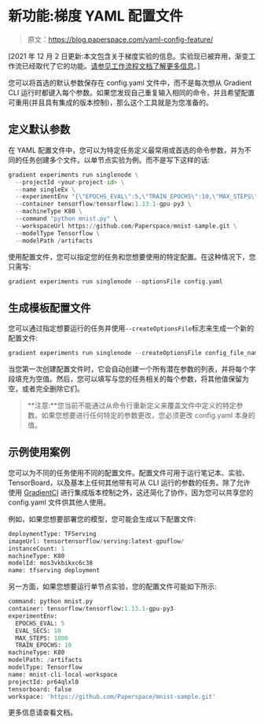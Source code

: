 # 新功能:梯度 YAML 配置文件

> 原文：<https://blog.paperspace.com/yaml-config-feature/>

[2021 年 12 月 2 日更新:本文包含关于梯度实验的信息。实验现已被弃用，渐变工作流已经取代了它的功能。[请参见工作流程文档了解更多信息](https://docs.paperspace.com/gradient/explore-train-deploy/workflows)。]

您可以将首选的默认参数保存在 config.yaml 文件中，而不是每次想从 Gradient CLI 运行时都键入每个参数。如果您发现自己重复输入相同的命令，并且希望配置可重用(并且具有集成的版本控制)，那么这个工具就是为您准备的。

## 定义默认参数

在 YAML 配置文件中，您可以为特定任务定义最常用或首选的命令参数，并为不同的任务创建多个文件。以单节点实验为例。而不是写下这样的话:

```py
gradient experiments run singlenode \
  --projectId <your-project-id> \
  --name singleEx \
  --experimentEnv "{\"EPOCHS_EVAL\":5,\"TRAIN_EPOCHS\":10,\"MAX_STEPS\":1000,\"EVAL_SECS\":10}" \
  --container tensorflow/tensorflow:1.13.1-gpu-py3 \
  --machineType K80 \
  --command "python mnist.py" \
  --workspaceUrl https://github.com/Paperspace/mnist-sample.git \
  --modelType Tensorflow \
  --modelPath /artifacts
```

使用配置文件，您可以指定您的任务和您想要使用的特定配置。在这种情况下，您只需写:

```py
gradient experiments run singlenode --optionsFile config.yaml
```

## 生成模板配置文件

您可以通过指定想要运行的任务并使用`--createOptionsFile`标志来生成一个新的配置文件:

```py
gradient experiments run singlenode --createOptionsFile config_file_name.yaml
```

当您第一次创建配置文件时，它会自动创建一个所有潜在参数的列表，并将每个字段填充为空值。然后，您可以填写与您的任务相关的每个参数，将其他值保留为空，或者完全删除它们。

> **注意:**您当前不能通过从命令行重新定义来覆盖文件中定义的特定参数。如果您想要进行任何特定的参数更改，您必须更改 config.yaml 本身的值。

## 示例使用案例

您可以为不同的任务使用不同的配置文件。配置文件可用于运行笔记本、实验、TensorBoard，以及基本上任何其他带有可从 CLI 运行的参数的任务。除了允许使用 [GradientCI](https://docs.paperspace.com/gradient/projects/gradientci) 进行集成版本控制之外，这还简化了协作，因为您可以共享您的 config.yaml 文件供其他人使用。

例如，如果您想要部署您的模型，您可能会生成以下配置文件:

```py
deploymentType: TFServing
imageUrl: tensortensorflow/serving:latest-gpuflow/
instanceCount: 1
machineType: K80
modelId: mos3vkbikxc6c38
name: tfserving deployment
```

另一方面，如果您想要运行单节点实验，您的配置文件可能如下所示:

```py
command: python mnist.py
container: tensorflow/tensorflow:1.13.1-gpu-py3
experimentEnv:
  EPOCHS_EVAL: 5
  EVAL_SECS: 10
  MAX_STEPS: 1000
  TRAIN_EPOCHS: 10
machineType: K80
modelPath: /artifacts
modelType: Tensorflow
name: mnist-cli-local-workspace
projectId: pr64qlxl0
tensorboard: false
workspace: 'https://github.com/Paperspace/mnist-sample.git'
```

更多信息请查看文档。